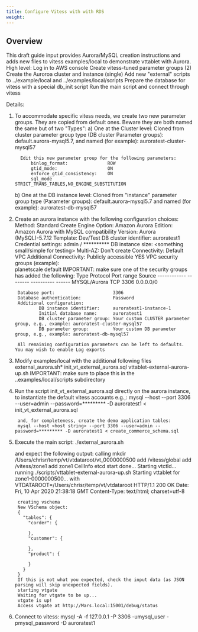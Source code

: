 ```yaml
---
title: Configure Vitess with with RDS
weight: 
---
```


## Overview

This draft guide input provides Aurora/MySQL creation instructions and adds new files to vitess examples/local to demonstrate vttablet with Aurora.  
High level:
        Log in to AWS console
        Create vitess-tuned parameter groups (2)
        Create the Auroroa cluster and instance (single)
        Add new "external" scripts to ../example/local and ../examples/local/scripts
        Prepare the database for vitess with a special db_init script
        Run the main script and connect through vitess

Details:

1. To accommodate specific vitess needs, we create two new parameter groups.  They are copied from default ones.
    Beware they are both named the same but of two "Types": 
      a) One at the Cluster level:
         Cloned from cluster parameter group type (DB cluster Parameter groups): default.aurora-mysql5.7,
         and named (for example): auroratest-cluster-mysql57

         Edit this new parameter group for the following parameters:
             binlog_format:               ROW
             gtid_mode:                   ON
             enforce_gtid_consistency:    ON
             sql_mode                     STRICT_TRANS_TABLES,NO_ENGINE_SUBSTITUTION


      b) One at the DB instance level:
         Cloned from "instance" parameter group type (Parameter groups):         default.aurora-mysql5.7
         and named (for example): auroratest-db-mysql57


2. Create an aurora instance with the following configuration choices:
        Method: Standard Create
        Engine Option:                      Amazon Aurora
        Edition:                            Amazon Aurora with MySQL compatibility
        Version:                            Aurora (MySQL)-5.7.12
        Template:                           Dev/Test
        DB cluster identifier:              auroratest1
        Credential settings:                admin / **********
        DB instance size:                   <something small/simple for testing>
        Multi-AZ:                           Don't create
        Connectivity:                       Default VPC
        Additional Connectivity: 
                Publicly accessible         YES
        VPC security groups (example):  
                planetscale
                default
            IMPORTANT: make sure one of the security groups has added the following:
            Type            Protocol    Port range    Source 
            ------------    --------    ----------    ------
            MYSQL/Aurora    TCP         3306          0.0.0.0/0

        Database port:                      3306
        Database authentication:            Password
        Additional configuration:
                DB instance identifier:     auroratest1-instance-1
                Initial database name:      auroratest1
                DB cluster parameter group: Your custom CLUSTER parameter group, e.g., example: auroratest-cluster-mysql57
                DB parameter group:         Your custom DB parameter group, e.g., example: auroratest-db-mysql57

        All remaining configuration parameters can be left to defaults.   You may wish to enable Log exports


3. Modify examples/local with the additional following files
        external_aurora.sh*
        init_vt_external_aurora.sql
        vttablet-external-aurora-up.sh  IMPORTANT: make sure to place this in the ..examples/local/scripts subdirectory


4. Run the script init_vt_external_aurora.sql directly on the aurora instance, to instantiate the default vitess accounts e.g.,:
        mysql --host <host string> --port 3306 --user=admin --password=********* -D auroratest1 < init_vt_external_aurora.sql

        and, for completeness, create the demo application tables:
        mysql --host <host string> --port 3306 --user=admin --password=********* -D auroratest1 < create_commerce_schema.sql



5. Execute the main script:
        ./external_aurora.sh

   and expect the following output:
        calling mkdir /Users/chrisr/temp/vt/vtdataroot/vt_0000000500
        add /vitess/global
        add /vitess/zone1
        add zone1 CellInfo
        etcd start done...
        Starting vtctld...
        running ./scripts/vttablet-external-aurora-up.sh
        Starting vttablet for zone1-0000000500...
        with VTDATAROOT=/Users/chrisr/temp/vt/vtdataroot
        HTTP/1.1 200 OK
        Date: Fri, 10 Apr 2020 21:38:18 GMT
        Content-Type: text/html; charset=utf-8
        
        creating vschema
        New VSchema object:
        {
          "tables": {
            "corder": {
        
            },
            "customer": {
        
            },
            "product": {
        
            }
          }
        }
        If this is not what you expected, check the input data (as JSON parsing will skip unexpected fields).
        starting vtgate
        Waiting for vtgate to be up...
        vtgate is up!
        Access vtgate at http://Mars.local:15001/debug/status


6. Connect to vitess:
        mysql -A -f 127.0.0.1 -P 3306 -umysql_user -pmysql_password -D auroratest1
